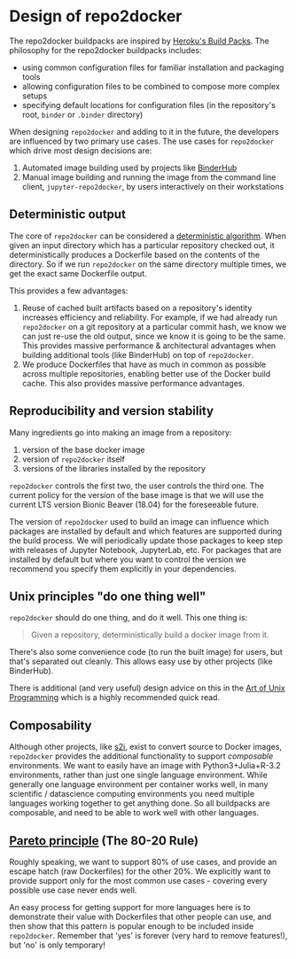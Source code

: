 # Design of repo2docker

The repo2docker buildpacks are inspired by
[Heroku's Build Packs](https://devcenter.heroku.com/articles/buildpacks).
The philosophy for the repo2docker buildpacks includes:

- using common configuration files for familiar installation and packaging tools
- allowing configuration files to be combined to compose more complex setups
- specifying default locations for configuration files
  (in the repository's root, `binder` or `.binder` directory)

When designing `repo2docker` and adding to it in the future, the
developers are influenced by two primary use cases.
The use cases for `repo2docker` which drive most design decisions are:

1. Automated image building used by projects like
   [BinderHub](http://github.com/jupyterhub/binderhub)
2. Manual image building and running the image from the command line client,
   `jupyter-repo2docker`, by users interactively on their workstations

## Deterministic output

The core of `repo2docker` can be considered a
[deterministic algorithm](https://en.wikipedia.org/wiki/Deterministic_algorithm).
When given an input directory which has a particular repository checked out, it
deterministically produces a Dockerfile based on the contents of the directory.
So if we run `repo2docker` on the same directory multiple times, we get the
exact same Dockerfile output.

This provides a few advantages:

1. Reuse of cached built artifacts based on a repository's identity increases
   efficiency and reliability. For example, if we had already run `repo2docker`
   on a git repository at a particular commit hash, we know we can just re-use
   the old output, since we know it is going to be the same. This provides
   massive performance & architectural advantages when building additional
   tools (like BinderHub) on top of `repo2docker`.
2. We produce Dockerfiles that have as much in common as possible across
   multiple repositories, enabling better use of the Docker build cache. This
   also provides massive performance advantages.

## Reproducibility and version stability

Many ingredients go into making an image from a repository:

1. version of the base docker image
1. version of `repo2docker` itself
1. versions of the libraries installed by the repository

`repo2docker` controls the first two, the user controls the third one. The current
policy for the version of the base image is that we will use the current LTS
version Bionic Beaver (18.04) for the foreseeable future.

The version of `repo2docker` used to build an image can influence which packages
are installed by default and which features are supported during the build
process. We will periodically update those packages to keep step with releases
of Jupyter Notebook, JupyterLab, etc. For packages that are installed by
default but where you want to control the version we recommend you specify them
explicitly in your dependencies.

## Unix principles "do one thing well"

`repo2docker` should do one thing, and do it well. This one thing is:

> Given a repository, deterministically build a docker image from
> it.

There's also some convenience code (to run the built image) for users, but
that's separated out cleanly. This allows easy use by other projects (like
BinderHub).

There is additional (and very useful) design advice on this in
the [Art of Unix Programming](https://web.archive.org/web/20190921131144/http://www.faqs.org/docs/artu/ch01s06.html) which
is a highly recommended quick read.

## Composability

Although other projects, like
[s2i](https://github.com/openshift/source-to-image), exist to convert source to
Docker images, `repo2docker` provides the additional functionality to support
_composable_ environments. We want to easily have an image with
Python3+Julia+R-3.2 environments, rather than just one single language
environment. While generally one language environment per container works well,
in many scientific / datascience computing environments you need multiple
languages working together to get anything done. So all buildpacks are
composable, and need to be able to work well with other languages.

## [Pareto principle](https://en.wikipedia.org/wiki/Pareto_principle) (The 80-20 Rule)

Roughly speaking, we want to support 80% of use cases, and provide an escape
hatch (raw Dockerfiles) for the other 20%. We explicitly want to provide support
only for the most common use cases - covering every possible use case never ends
well.

An easy process for getting support for more languages here is to demonstrate
their value with Dockerfiles that other people can use, and then show that this
pattern is popular enough to be included inside `repo2docker`. Remember that 'yes'
is forever (very hard to remove features!), but 'no' is only temporary!
